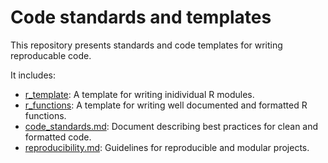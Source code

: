 # Code standards and templates
This repository presents standards and code templates for writing reproducable code. 

It includes:
- [r_template](https://github.com/bgcasey/code_standards/blob/main/templates/r_code.R): A template for writing inidividual R modules.
- [r_functions](https://github.com/bgcasey/code_standards/blob/main/templates/r_functions.R): A template for writing well documented and formatted R functions. 
- [code_standards.md](https://github.com/bgcasey/code_standards/blob/main/code_standards.md): Document describing best practices for clean and formatted code.
- [reproducibility.md](https://github.com/bgcasey/code_standards/blob/main/reproducibility.md): Guidelines for reproducible and modular projects.
